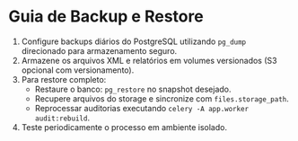 # Guia de Backup e Restore

1. Configure backups diários do PostgreSQL utilizando `pg_dump` direcionado para armazenamento seguro.
2. Armazene os arquivos XML e relatórios em volumes versionados (S3 opcional com versionamento).
3. Para restore completo:
   - Restaure o banco: `pg_restore` no snapshot desejado.
   - Recupere arquivos do storage e sincronize com `files.storage_path`.
   - Reprocessar auditorias executando `celery -A app.worker audit:rebuild`.
4. Teste periodicamente o processo em ambiente isolado.
